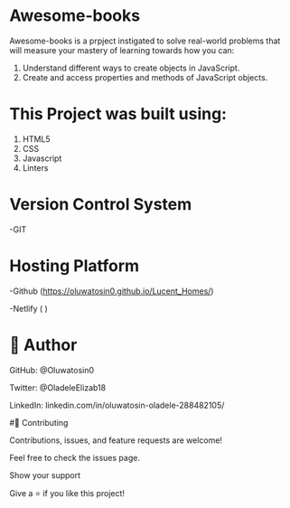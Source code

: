 # Awesome-books

Awesome-books is a prpject instigated to solve real-world problems that will measure your mastery of learning towards how you can:

1) Understand different ways to create objects in JavaScript.
2) Create and access properties and methods of JavaScript objects.


# This Project was built using:
1) HTML5
2) CSS
3) Javascript
4) Linters


# Version Control System
-GIT

# Hosting Platform
-Github (https://oluwatosin0.github.io/Lucent_Homes/)


-Netlify (                             )

# 👤 Author

GitHub: @Oluwatosin0

Twitter: @OladeleElizab18

LinkedIn: linkedin.com/in/oluwatosin-oladele-288482105/

#🤝 Contributing

Contributions, issues, and feature requests are welcome!

Feel free to check the issues page.

Show your support

Give a ⭐️ if you like this project!
